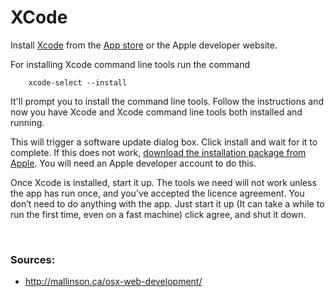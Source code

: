 XCode
=====

Install [Xcode][1] from the [App store][2] or the Apple developer website.

[1]: <https://developer.apple.com/xcode/>

[2]: <https://itunes.apple.com/us/app/xcode/id497799835?mt=12>

For installing Xcode command line tools run the command

~~~~~~~~~~~~~~~~~~~~~~~~~~~~~~~~~~~~~~~~~~~~~~~~~~~~~~~~~~~~~~~~~~~~~~~~~~~~~~~~
    xcode-select --install
~~~~~~~~~~~~~~~~~~~~~~~~~~~~~~~~~~~~~~~~~~~~~~~~~~~~~~~~~~~~~~~~~~~~~~~~~~~~~~~~

It'll prompt you to install the command line tools. Follow the instructions and
now you have Xcode and Xcode command line tools both installed and running.

This will trigger a software update dialog box. Click install and wait for it to
complete. If this does not work, [download the installation package from
Apple][3]. You will need an Apple developer account to do this.

[3]: <https://developer.apple.com/downloads/index.action?name=for Xcode ->

Once Xcode is installed, start it up. The tools we need will not work unless the
app has run once, and you’ve accepted the licence agreement. You don’t need to
do anything with the app. Just start it up (It can take a while to run the first
time, even on a fast machine) click agree, and shut it down.

 

### Sources:

-   <http://mallinson.ca/osx-web-development/>
